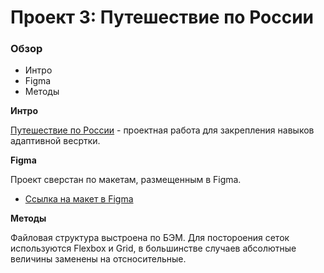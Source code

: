 # Проект 3: Путешествие по России

### Обзор
* Интро
* Figma
* Методы

**Интро**

[Путешествие по России](https://alexeyblokhin.github.io/russian-travel/) - проектная работа для закрепления навыков адаптивной весртки. 

**Figma**

Проект сверстан по макетам, размещенным в Figma.
* [Ссылка на макет в Figma](https://www.figma.com/file/OyRWEjU6wBwRe1hapzQoLx/Sprint-3%3A-Russia-%2F-desktop-%2B-mobile?node-id=28503%3A0)

**Методы**

Файловая структура выстроена по БЭМ. Для постороения сеток используются Flexbox и Grid, в большинстве случаев абсолютные величины заменены на отсносительные.
